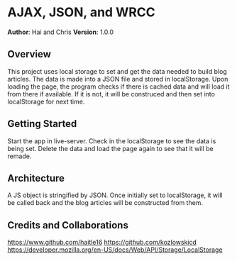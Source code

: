 # AJAX, JSON, and WRCC

**Author**: Hai and Chris
**Version**: 1.0.0 

## Overview
This project uses local storage to set and get the data needed to build blog articles.  The data is made into a JSON file and stored in localStorage.  Upon loading the page, the program checks if there is cached data and will load it from there if available.  If it is not, it will be construced and then set into localStorage for next time.

## Getting Started
Start the app in live-server.  Check in the localStorage to see the data is being set.  Delete the data and load the page again to see that it will be remade.

## Architecture
A JS object is stringified by JSON.  Once initially set to localStorage, it will be called back and the blog articles will be constructed from them.

## Credits and Collaborations
https://www.github.com/haitle16
https://github.com/kozlowskicd
https://developer.mozilla.org/en-US/docs/Web/API/Storage/LocalStorage